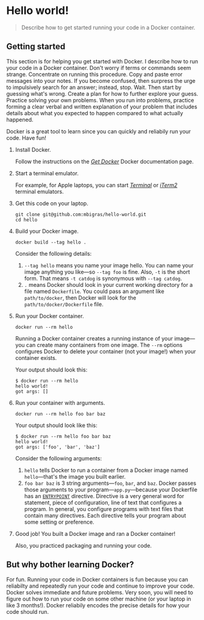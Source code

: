 # Hello world!

> Describe how to get started running your code in a Docker container.

## Getting started

This section is for helping you get started with Docker. I describe how to run your code in a Docker container. Don't worry if terms or commands seem strange. Concentrate on running this procedure. Copy and paste error messages into your notes. If you become confused, then surpress the urge to impulsively search for an answer; instead, stop. Wait. Then start by guessing what's wrong. Create a plan for how to further explore your guess. Practice solving your own problems. When you run into problems, practice forming a clear verbal and written explanation of your problem that includes details about what you expected to happen compared to what actually happened.

Docker is a great tool to learn since you can quickly and reliabily run your code. Have fun!

1. Install Docker.

   Follow the instructions on the [_Get Docker_](https://docs.docker.com/get-docker/) Docker documentation page.

1. Start a terminal emulator.

   For example, for Apple laptops, you can start [_Terminal_](https://en.wikipedia.org/wiki/Terminal_(macOS)) or [_iTerm2_](https://iterm2.com/) terminal emulators.

1. Get this code on your laptop.

   ```
   git clone git@github.com:mbigras/hello-world.git
   cd hello
   ```

1. Build your Docker image.

   ```
   docker build --tag hello .
   ```

   Consider the following details:

   1. `--tag hello` means you name your image hello. You can name your image anything you like—so `--tag foo` is fine. Also, `-t` is the short form. That means `-t catdog` is synonymous with `--tag catdog`.
   1. `.` means Docker should look in your current working directory for a file named `Dockerfile`. You could pass an argument like `path/to/docker`, then Docker will look for the `path/to/docker/Dockerfile` file.

1. Run your Docker container.

   ```
   docker run --rm hello
   ```

   Running a Docker container creates a running instance of your image—you can create many containers from one image. The `--rm` options configures Docker to delete your container (not your image!) when your container exists.

   Your output should look this:

   ```
   $ docker run --rm hello
   hello world!
   got args: []
   ```

1. Run your container with arguments.

   ```
   docker run --rm hello foo bar baz
   ```
   
   Your output should look like this:

   ```
   $ docker run --rm hello foo bar baz
   hello world!
   got args: ['foo', 'bar', 'baz']
   ```

   Consider the following arguments:

   1. `hello` tells Docker to run a container from a Docker image named `hello`—that's the image you built earlier.
   1. `foo bar baz` is 3 string arguments—`foo`, `bar`, and `baz`. Docker passes those arguments to your program—`app.py`—because your Dockerfile has an [`ENTRYPOINT`](https://docs.docker.com/engine/reference/builder/#entrypoint) directive. Directive is a very general word for statement, piece of configuration, line of text that configures a program. In general, you configure programs with text files that contain many directives. Each directive tells your program about some setting or preference.

1. Good job! You built a Docker image and ran a Docker container!

   Also, you practiced packaging and running your code.

## But why bother learning Docker?

For fun. Running your code in Docker containers is fun because you can reliabilty and repeatedly run your code and continue to improve your code. Docker solves immediate and future problems. Very soon, you will need to figure out how to run your code on some other machine (or your laptop in like 3 months!). Docker reliabily encodes the precise details for how your code should run.
